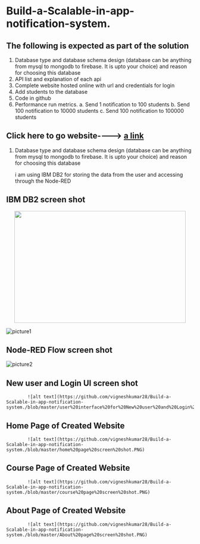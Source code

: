 # Build-a-Scalable-in-app-notification-system.

## The following is expected as part of the solution
1. Database type and database schema design (database can be anything from mysql to
mongodb to firebase. It is upto your choice) and reason for choosing this database
2. API list and explanation of each api
3. Complete website hosted online with url and credentials for login
4. Add students to the database
5. Code in github
6. Performance run metrics.
      a. Send 1 notification to 100 students
      b. Send 100 notification to 10000 students
      c. Send 100 notification to 100000 students


## Click here to go website---->  [a link](http://vignesh.2bz.in/sample_notification/)


1. Database type and database schema design (database can be anything from mysql to
mongodb to firebase. It is upto your choice) and reason for choosing this database

      i am using IBM DB2 for storing the data from the user and accessing through the Node-RED
      
 ## IBM DB2 screen shot
  <p align="center">
  <img width="460" height="300" src="https://github.com/vigneshkumar28/Build-a-Scalable-in-app-notification-system./blob/master/IBM%20DB2%20schema%20screenshot.PNG">
  </p>

![picture1](https://github.com/vigneshkumar28/Build-a-Scalable-in-app-notification-system./blob/master/IBM%20DB2%20schema%20screenshot.PNG)
            
 ## Node-RED Flow screen shot           
 ![picture2](https://github.com/vigneshkumar28/Build-a-Scalable-in-app-notification-system./blob/master/Node-red%20flow%20screenshot.jpg)
            
 ## New user and Login UI screen shot         
            ![alt text](https://github.com/vigneshkumar28/Build-a-Scalable-in-app-notification-system./blob/master/user%20interface%20for%20New%20user%20and%20Login%20screen%20shot.jpg)
            
 ## Home Page of Created Website
            ![alt text](https://github.com/vigneshkumar28/Build-a-Scalable-in-app-notification-system./blob/master/home%20page%20screen%20shot.PNG)

## Course Page of Created Website
            ![alt text](https://github.com/vigneshkumar28/Build-a-Scalable-in-app-notification-system./blob/master/course%20page%20screen%20shot.PNG)

## About Page of Created Website
            ![alt text](https://github.com/vigneshkumar28/Build-a-Scalable-in-app-notification-system./blob/master/About%20page%20screen%20shot.PNG)



